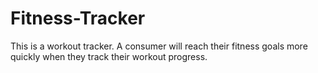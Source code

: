 # Fitness-Tracker
This is a workout tracker.  A consumer will reach their fitness goals more quickly when they track their workout progress.

